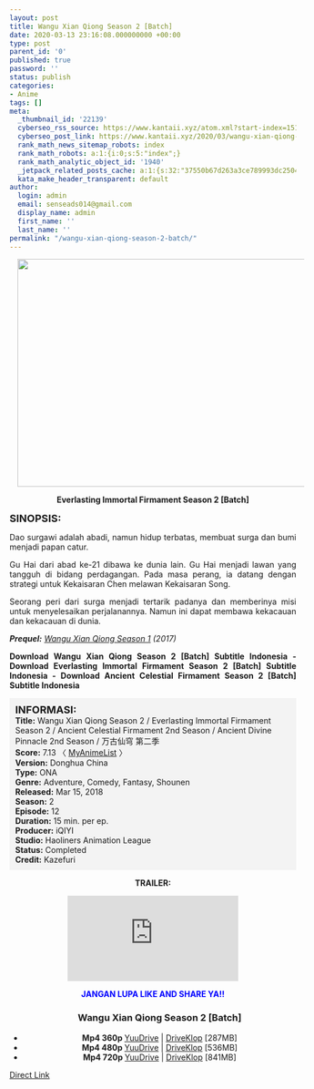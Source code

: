 ```yaml
---
layout: post
title: Wangu Xian Qiong Season 2 [Batch]
date: 2020-03-13 23:16:08.000000000 +00:00
type: post
parent_id: '0'
published: true
password: ''
status: publish
categories:
- Anime
tags: []
meta:
  _thumbnail_id: '22139'
  cyberseo_rss_source: https://www.kantaii.xyz/atom.xml?start-index=151&max-results=150
  cyberseo_post_link: https://www.kantaii.xyz/2020/03/wangu-xian-qiong-season-2-batch.html
  rank_math_news_sitemap_robots: index
  rank_math_robots: a:1:{i:0;s:5:"index";}
  rank_math_analytic_object_id: '1940'
  _jetpack_related_posts_cache: a:1:{s:32:"37550b67d263a3ce789993dc25046c5f";a:2:{s:7:"expires";i:1650083250;s:7:"payload";a:0:{}}}
  kata_make_header_transparent: default
author:
  login: admin
  email: senseads014@gmail.com
  display_name: admin
  first_name: ''
  last_name: ''
permalink: "/wangu-xian-qiong-season-2-batch/"
---
```

<div class="separator" style="clear: both; text-align: center;"><a href="https://1.bp.blogspot.com/-p7kIN3sU0qM/XPHvvRRNG2I/AAAAAAAAA3s/EvLugG5d4FwsVX3kdZwiA-Uh-L0wMiixACLcBGAs/s1600/Wangu%2BXian%2BQiong%2BS2%2B-%2BKANtaii.jpg" imageanchor="1" style="margin-left: 1em; margin-right: 1em;"><img border="0" data-original-height="720" data-original-width="1151" height="400" src="{{ site.baseurl }}/assets/2020/03/Wangu%2BXian%2BQiong%2BS2%2B-%2BKANtaii.jpg" width="640" /></a></div>
<p>
<div style="text-align: center;"><b>Everlasting Immortal Firmament Season 2 [Batch]</b></div>
<p><b><span style="font-size: large;">SINOPSIS:</span></b>
<div style="text-align: justify;">Dao surgawi adalah abadi, namun hidup terbatas, membuat surga dan bumi menjadi papan catur.</p>
<p>Gu Hai dari abad ke-21 dibawa ke dunia lain. Gu Hai menjadi lawan yang tangguh di bidang perdagangan. Pada masa perang, ia datang dengan strategi untuk Kekaisaran Chen melawan Kekaisaran Song.</p>
<p>Seorang peri dari surga menjadi tertarik padanya dan memberinya misi untuk menyelesaikan perjalanannya. Namun ini dapat membawa kekacauan dan kekacauan di dunia.</p>
<p><i><b>Prequel:</b> <a href="http://www.kantaii.web.id/2020/03/wangu-xian-qiong-season-1-batch.html" target="_blank" rel="noopener">Wangu Xian Qiong Season 1</a> (2017)</i></p>
<p><b>Download Wangu Xian Qiong Season 2 [Batch] Subtitle Indonesia - Download Everlasting Immortal Firmament Season 2 [Batch] Subtitle Indonesia - Download Ancient Celestial Firmament Season 2 [Batch] Subtitle Indonesia</b></div>
<p><a name="more"></a>
<div style="background-color: #f3f3f3; padding: 10px; text-align: left;"><b><span style="font-size: large;">INFORMASI:</span></b><br /><b>Title:</b> Wangu Xian Qiong Season 2 / Everlasting Immortal Firmament Season 2 / Ancient Celestial Firmament 2nd Season / Ancient Divine Pinnacle 2nd Season / 万古仙穹 第二季<br /><b>Score:</b>&nbsp;7.13 〈 <a href="https://myanimelist.net/anime/37294/Wangu_Xian_Qiong_2nd_Season" target="_blank" rel="noopener">MyAnimeList</a>&nbsp;〉<br /><b>Version:</b> Donghua China<br /><b>Type:</b> ONA<br /><b>Genre:</b> Adventure, Comedy, Fantasy, Shounen<br /><b>Released:</b> Mar 15, 2018<br /><b>Season:</b> 2<br /><b>Episode:</b> 12<br /><b>Duration:</b> 15 min. per ep.<br /><b>Producer:</b> iQIYI<br /><b>Studio:</b> Haoliners Animation League<br /><b>Status:</b> Completed<br /><b>Credit:</b> Kazefuri</div>
<p>
<div style="text-align: center;"><b>TRAILER:</b></div>
<p>
<div style="text-align: center;">
<div class="videoyoutube">
<div class="video-responsive"><iframe allowfullscreen="1" class="embedded-video-large" frameborder="0" src="https://www.youtube.com/embed/l7Z5B6naoLU?rel=0"></iframe></div>
</div>
<p>
<div style="text-align: center;"><b><span style="color: blue;">JANGAN LUPA LIKE AND SHARE YA!!</span></b></div>
<div class="dl">
<ul />
<h3 style="text-align: center;"> Wangu Xian Qiong Season 2 [Batch]</h3>
<li style="text-align: center;"><b>Mp4 360p </b><a href="https://www.taut.pro/gk9erlLz" target="_blank" rel="noopener">YuuDrive</a> | <a href="https://www.taut.pro/CmLrX" target="_blank" rel="noopener">DriveKlop</a> [287MB]</li>
<li style="text-align: center;"><b>Mp4 480p </b><a href="https://www.taut.pro/U34p2wjr" target="_blank" rel="noopener">YuuDrive</a> | <a href="https://www.taut.pro/pF3Q" target="_blank" rel="noopener">DriveKlop</a> [536MB]</li>
<li style="text-align: center;"><b>Mp4 720p </b><a href="https://www.taut.pro/Yt9" target="_blank" rel="noopener">YuuDrive</a> | <a href="https://www.taut.pro/Rtau4" target="_blank" rel="noopener">DriveKlop</a> [841MB]</li>
</div>
</div>
<link rel="stylesheet" href="https://cdnjs.cloudflare.com/ajax/libs/font-awesome/4.7.0/css/font-awesome.min.css" />
<div class="divbtn"> <a href="https://handymansurrender.com/fihup8buzv?key=94550f7ce39444073321dde3b8782f97" class="btn"><i class="fa fa-download"></i> Direct Link</a> </div>
